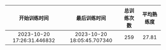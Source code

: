 | 开始训练时间 | 最后训练时间 | 总训练次数 | 平均熟练度 |
| :---: | :---: | :---: | :---: |
| 2023-10-20 17:26:31.446832 | 2023-10-20 18:05:45.707340 | 259 | 27.81 |

